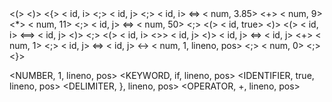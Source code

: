 <int>
<main>
<(>
<)>
<{>
<int>
< id, i>
<;>
<int>
< id, j>
<;>
< id, i>
<=>
< num, 3.85>
<+>
< num, 9>
<*>
< num, 11>
<;>
< id, j>
<=>
< num, 50>
<;>
<while>
<(>
< id, true>
<)>
<if>
<(>
< id, i>
<==>
< id, j>
<)>
<break>
<;>
<else>
<if>
<(>
< id, i>
<>>
< id, j>
<)>
< id, j>
<=>
< id, j>
<+>
< num, 1>
<;>
<else>
< id, j>
<=>
< id, j>
<->
< num, 1, lineno, pos>
<;>
<return>
< num, 0>
<;>
<}>

<NUMBER, 1, lineno, pos>
<KEYWORD, if, lineno, pos>
<IDENTIFIER, true, lineno, pos>
<DELIMITER, }, lineno, pos>
<OPERATOR, +, lineno, pos>
